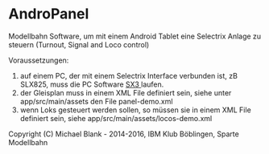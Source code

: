 # AndroPanel
Modellbahn Software, um mit einem Android Tablet eine Selectrix Anlage zu steuern (Turnout, Signal and Loco control)

Voraussetzungen:
1) auf einem PC, der mit einem Selectrix Interface verbunden ist, zB SLX825, muss die PC Software  <a href="http://www.ocale.net/sx3" target="_blank"> SX3 </a> laufen.
2) der Gleisplan muss in einem XML File definiert sein, siehe unter app/src/main/assets den File panel-demo.xml
3) wenn Loks gesteuert werden sollen, so müssen sie in einem XML File definiert sein, siehe app/src/main/assets/locos-demo.xml 

Copyright (C) Michael Blank - 2014-2016, IBM Klub Böblingen, Sparte Modellbahn

